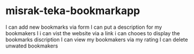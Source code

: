 # misrak-teka-bookmarkapp

I can add new bookmarks via form
I can put a description for my bookmakers
I i can vist the website via a link
i can chooes to display the bookmarks discription
I can view my bookmakers via my rating
I can delete unwated bookmakers
